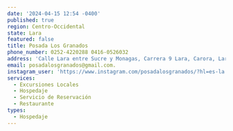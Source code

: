 ```yaml
---
date: '2024-04-15 12:54 -0400'
published: true
region: Centro-Occidental
state: Lara
featured: false
title: Posada Los Granados
phone_number: 0252-4220288 0416-0526032
address: 'Calle Lara entre Sucre y Monagas, Carrera 9 Lara, Carora, Lara'
email: posadalosgranados@gmail.com.
instagram_user: 'https://www.instagram.com/posadalosgranados/?hl=es-la'
services:
  - Excursiones Locales
  - Hospedaje
  - Servicio de Reservación
  - Restaurante
types:
  - Hospedaje
---
```


